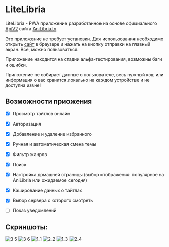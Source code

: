 # LiteLibria

LiteLibria - PWA приложение разработанное на основе официального <a href="https://github.com/anilibria/docs/blob/master/api_v2.md">ApiV2</a> сайта <a href="https://www.anilibria.tv/">AniLibria.tv</a>

Это приложение не требует установки. Для использования необходимо открыть <a href="https://litelibria.github.io">сайт</a> в браузере и нажать на кнопку отправки на главный экран. Все, можно пользоваться.

Приложение находится на стадии альфа-тестирования, возможны баги и ошибки.

Приложение не собирает данные о пользователе, весь нужный кэш или информация о вас хранится локально на каждом устройстве и не доступна извне!


## Возможности приожения
- [x] Просмотр тайтлов онлайн
- [x] Авторизация
- [x] Добавление и удаление избранного
- [x] Ручная и автоматическая смена темы
- [x] Фильтр жанров
- [x] Поиск
- [x] Настройка домашней страницы (выбор отображения: популярное на AniLibria или ожидаемое сегодня)
- [x] Кэширование данных о тайтлах
- [x] Выбор сервера с которого смотреть
- [ ] Показ уведомлений


## Скриншоты:

![3 5](https://user-images.githubusercontent.com/13519959/152617831-15bc73a0-ab53-4691-b19f-e3ce53979bea.png)
![3 6](https://user-images.githubusercontent.com/13519959/152617840-16bd395d-a49d-44cf-b13b-3e6689d75906.png)
![1_1](https://user-images.githubusercontent.com/13519959/152618001-69dbae4d-3ce2-45fd-ae3d-672bec30d069.png)
![2_2](https://user-images.githubusercontent.com/13519959/152618015-f208ecf9-1615-42fb-99d6-ce498ff7365d.png)
![1_3](https://user-images.githubusercontent.com/13519959/152618019-3b9359ef-5689-4536-8ab1-76ba161bbe4f.png)
![2_4](https://user-images.githubusercontent.com/13519959/152618023-69622f77-4d83-4456-ba42-2a11ac6a777d.png)
